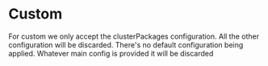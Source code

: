# Custom
For custom we only accept the clusterPackages configuration. 
All the other configuration will be discarded. 
There's no default configuration being applied.
Whatever main config is provided it will be discarded